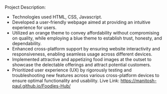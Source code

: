 Project Description:
- Technologies used HTML, CSS, Javascript.
- Developed a user-friendly webpage aimed at providing an intuitive experience for users.
- Utilized an orange theme to convey affordability without compromising on quality, while employing a blue theme to establish trust, honesty, and dependability.
- Enhanced cross-platform support by ensuring website interactivity and responsiveness, enabling seamless usage across different devices.
- Implemented attractive and appetizing food images at the outset to showcase the delectable offerings and attract potential customers.
- Prioritized user experience (UX) by rigorously testing and troubleshooting new features across various cross-platform devices to ensure optimal functionality and usability.
Live Link: https://manitosh-paul.github.io/Foodies-Hub/
